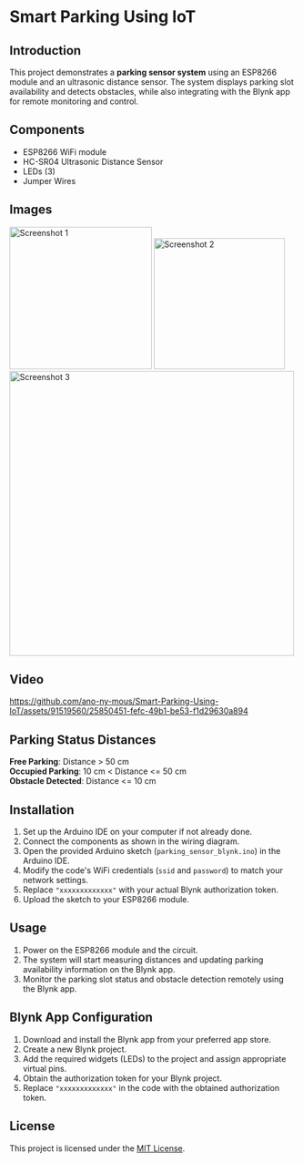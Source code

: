 # Smart Parking Using IoT

## Introduction

This project demonstrates a **parking sensor system** using an ESP8266 module and an ultrasonic distance sensor. The system displays parking slot availability and detects obstacles, while also integrating with the Blynk app for remote monitoring and control.

## Components

- ESP8266 WiFi module
- HC-SR04 Ultrasonic Distance Sensor
- LEDs (3)
- Jumper Wires

## Images

<img src="https://github.com/ano-ny-mous/Smart-Parking-Using-IoT/assets/91519560/021dbc18-9a4c-46e3-91a9-8e5a51fd2657" alt="Screenshot 1" width="250" >

<img src="https://github.com/ano-ny-mous/Smart-Parking-Using-IoT/assets/91519560/d38ea0f0-e6f4-456e-9e33-2c5433c660b2" alt="Screenshot 2" width="230"/>

<img src="https://github.com/ano-ny-mous/Smart-Parking-Using-IoT/assets/91519560/9b9020a2-f627-4ee3-a605-0eb2a99f7746" alt="Screenshot 3" width="500"/>

## Video

https://github.com/ano-ny-mous/Smart-Parking-Using-IoT/assets/91519560/25850451-fefc-49b1-be53-f1d29630a894

## Parking Status Distances

**Free Parking**: Distance > 50 cm    
**Occupied Parking**: 10 cm < Distance <= 50 cm    
**Obstacle Detected**: Distance <= 10 cm      

## Installation

1. Set up the Arduino IDE on your computer if not already done.
2. Connect the components as shown in the wiring diagram.
3. Open the provided Arduino sketch (`parking_sensor_blynk.ino`) in the Arduino IDE.
4. Modify the code's WiFi credentials (`ssid` and `password`) to match your network settings.
5. Replace `"xxxxxxxxxxxxx"` with your actual Blynk authorization token.
6. Upload the sketch to your ESP8266 module.

## Usage

1. Power on the ESP8266 module and the circuit.
2. The system will start measuring distances and updating parking availability information on the Blynk app.
3. Monitor the parking slot status and obstacle detection remotely using the Blynk app.

## Blynk App Configuration

1. Download and install the Blynk app from your preferred app store.
2. Create a new Blynk project.
3. Add the required widgets (LEDs) to the project and assign appropriate virtual pins.
4. Obtain the authorization token for your Blynk project.
5. Replace `"xxxxxxxxxxxxx"` in the code with the obtained authorization token.


## License

This project is licensed under the [MIT License](LICENSE).
